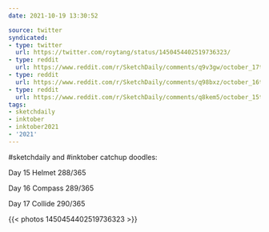 ```yaml
---
date: 2021-10-19 13:30:52

source: twitter
syndicated:
- type: twitter
  url: https://twitter.com/roytang/status/1450454402519736323/
- type: reddit
  url: https://www.reddit.com/r/SketchDaily/comments/q9v3gw/october_17th_drawtober_send_in_the_clowns/hh8cs9l/
- type: reddit
  url: https://www.reddit.com/r/SketchDaily/comments/q98bxz/october_16th_anatober_anconeus/hh8crop/
- type: reddit
  url: https://www.reddit.com/r/SketchDaily/comments/q8kem5/october_15th_free_draw_friday/hh8cr7c/
tags:
- sketchdaily
- inktober
- inktober2021
- '2021'
---
```


#sketchdaily and #inktober catchup  doodles:



Day 15 Helmet 288/365

Day 16 Compass 289/365

Day 17 Collide 290/365 

{{< photos 1450454402519736323 >}}